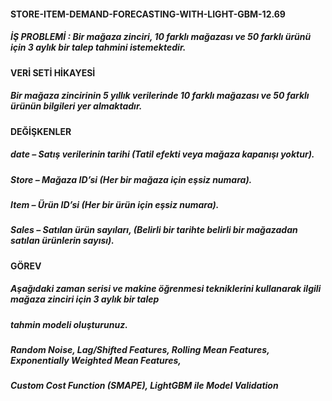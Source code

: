 #### STORE-ITEM-DEMAND-FORECASTING-WITH-LIGHT-GBM-12.69

##### İŞ PROBLEMİ : Bir mağaza zinciri, 10 farklı mağazası ve 50 farklı ürünü için 3 aylık bir talep tahmini istemektedir.

#### VERİ SETİ HİKAYESİ
##### Bir mağaza zincirinin 5 yıllık verilerinde 10 farklı mağazası ve 50 farklı ürünün bilgileri yer almaktadır.

#### DEĞİŞKENLER
##### date – Satış verilerinin tarihi (Tatil efekti veya mağaza kapanışı yoktur).
##### Store – Mağaza ID’si (Her bir mağaza için eşsiz numara).
##### Item – Ürün ID’si (Her bir ürün için eşsiz numara).
##### Sales – Satılan ürün sayıları, (Belirli bir tarihte belirli bir mağazadan satılan ürünlerin sayısı).

#### GÖREV
##### Aşağıdaki zaman serisi ve makine öğrenmesi tekniklerini kullanarak ilgili mağaza zinciri için 3 aylık bir talep
##### tahmin modeli oluşturunuz.
##### Random Noise, Lag/Shifted Features, Rolling Mean Features, Exponentially Weighted Mean Features,
##### Custom Cost Function (SMAPE), LightGBM ile Model Validation
